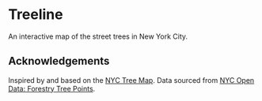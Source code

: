 # Treeline

An interactive map of the street trees in New York City.

## Acknowledgements

Inspired by and based on the [NYC Tree Map](https://tree-map.nycgovparks.org/tree-map). Data sourced from [NYC Open Data: Forestry Tree Points](https://data.cityofnewyork.us/Environment/Forestry-Tree-Points/hn5i-inap).
